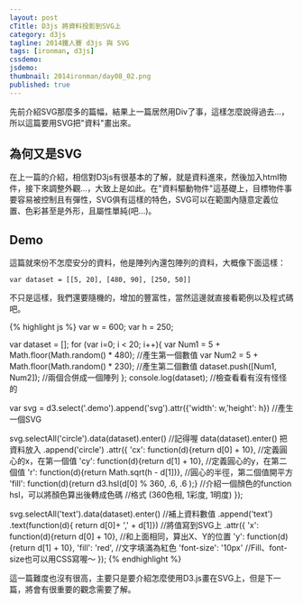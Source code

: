 ```yaml
---
layout: post
cTitle: D3js 將資料投影到SVG上
category: d3js
tagline: 2014鐵人賽 d3js 與 SVG
tags: [ironman, d3js]
cssdemo: 
jsdemo: 
thumbnail: 2014ironman/day08_02.png
published: true
---
```


先前介紹SVG那麼多的篇幅，結果上一篇居然用Div了事，這樣怎麼說得過去...，所以這篇要用SVG把"資料"畫出來。


<!-- more -->

## 為何又是SVG

在上一篇的介紹，相信對D3js有很基本的了解，就是資料進來，然後加入html物件，接下來調整外觀...，大致上是如此。在"資料驅動物件"這基礎上，目標物件事要容易被控制且有彈性，SVG俱有這樣的特色，SVG可以在範圍內隨意定義位置、色彩甚至是外形，且屬性單純(吧...)。

## Demo

這篇就來份不怎麼安分的資料，他是陣列內還包陣列的資料，大概像下面這樣：
	
	var dataset = [[5, 20], [480, 90], [250, 50]]

不只是這樣，我們還要隨機的，增加的豐富性，當然這邊就直接看範例以及程式碼吧。
	
<div class="demo">
	
</div>

{% highlight js %}
var w = 600;
var h = 250;

var dataset = []; 
for (var i=0; i < 20; i++){
	var Num1 = 5 + Math.floor(Math.random() * 480); //產生第一個數值
	var Num2 = 5 + Math.floor(Math.random() * 230); //產生第二個數值
	dataset.push([Num1, Num2]); //兩個合併成一個陣列
};
console.log(dataset); //檢查看看有沒有怪怪的

var svg = d3.select('.demo').append('svg').attr({'width': w,'height': h})
//產生一個SVG
	
svg.selectAll('circle').data(dataset).enter() //記得喔 data(dataset).enter() 把資料放入
.append('circle')
.attr({
	'cx': function(d){return d[0] + 10}, //定義圓心的x，在第一個值
	'cy': function(d){return d[1] + 10}, //定義圓心的y，在第二個值
	'r': function(d){return Math.sqrt(h - d[1])}, //圓心的半徑，第二個值開平方
	'fill': function(d){return d3.hsl(d[0] % 360, .6, .6 );} 
	//介紹一個顏色的function hsl，可以將顏色算出後轉成色碼
	//格式 (360色相, 1彩度, 1明度)
});

svg.selectAll('text').data(dataset).enter() //補上資料數值
.append('text')
.text(function(d){ return d[0]+ ',' + d[1]}) //將值寫到SVG上
.attr({
	'x': function(d){return d[0] + 10}, //和上面相同，算出X、Y的位置
	'y': function(d){return d[1] + 10},
	'fill': 'red', //文字填滿為紅色
	'font-size': '10px' //Fill、font-size也可以用CSS寫喔～
});
{% endhighlight %}

<script>
var w = 600;
var h = 250;

var dataset = []; 
for (var i=0; i < 20; i++){
	var Num1 = 5 + Math.floor(Math.random() * 480); //產生第一個數值
	var Num2 = 5 + Math.floor(Math.random() * 230); //產生第二個數值
	dataset.push([Num1, Num2]); //兩個合併成一個陣列
};
console.log(dataset); //檢查看看有沒有怪怪的

var svg = d3.select('.demo').append('svg').attr({'width': w,'height': h})
//產生一個SVG
	
svg.selectAll('circle').data(dataset).enter() //記得喔 data(dataset).enter() 把資料放入
.append('circle')
.attr({
	'cx': function(d){return d[0] + 10}, //定義圓心的x，在第一個值
	'cy': function(d){return d[1] + 10}, //定義圓心的y，在第二個值
	'r': function(d){return Math.sqrt(h - d[1])}, //圓心的半徑，第二個值開平方
	'fill': function(d){return d3.hsl(d[0] % 360, .6, .6 );} 
	//介紹一個顏色的function hsl，可以將顏色算出後轉成色碼
	//格式 (360色相, 1彩度, 1明度)
});

svg.selectAll('text').data(dataset).enter() //補上資料數值
.append('text')
.text(function(d){ return d[0]+ ',' + d[1]}) //將值寫到SVG上
.attr({
	'x': function(d){return d[0] + 10}, //和上面相同，算出X、Y的位置
	'y': function(d){return d[1] + 10},
	'fill': 'red', //文字填滿為紅色
	'font-size': '10px' //Fill、font-size也可以用CSS寫喔～
});

</script>

這一篇難度也沒有很高，主要只是要介紹怎麼使用D3.js畫在SVG上，但是下一篇，將會有很重要的觀念需要了解。
